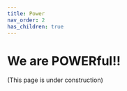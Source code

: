 ```yaml
---
title: Power
nav_order: 2
has_children: true
---
```


# We are POWERful!!
(This page is under construction)